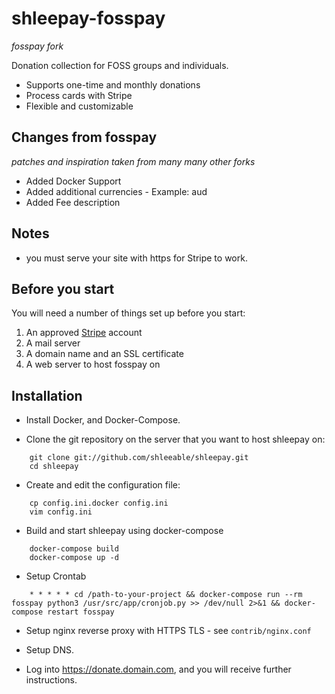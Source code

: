 # shleepay-fosspay
*fosspay fork*

Donation collection for FOSS groups and individuals.

* Supports one-time and monthly donations
* Process cards with Stripe
* Flexible and customizable

## Changes from fosspay
*patches and inspiration taken from many many other forks*

* Added Docker Support
* Added additional currencies - Example: aud
* Added Fee description

## Notes

* you must serve your site with https for Stripe to work.

## Before you start

You will need a number of things set up before you start:

1. An approved [Stripe](https://stripe.com/) account
1. A mail server
1. A domain name and an SSL certificate
1. A web server to host fosspay on

## Installation

* Install Docker, and Docker-Compose.

* Clone the git repository on the server that you want to host shleepay on:
```
    git clone git://github.com/shleeable/shleepay.git
    cd shleepay
```

* Create and edit the configuration file:
```
    cp config.ini.docker config.ini
    vim config.ini
```

* Build and start shleepay using docker-compose
```
    docker-compose build
    docker-compose up -d
```

* Setup Crontab
```
    * * * * * cd /path-to-your-project && docker-compose run --rm fosspay python3 /usr/src/app/cronjob.py >> /dev/null 2>&1 && docker-compose restart fosspay
```

* Setup nginx reverse proxy with HTTPS TLS - see `contrib/nginx.conf`
* Setup DNS.

* Log into https://donate.domain.com, and you will receive further instructions.
